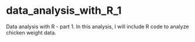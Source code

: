 # data_analysis_with_R_1
Data analysis with R - part 1. In this analysis, I will include R code to analyze chicken weight data. 
